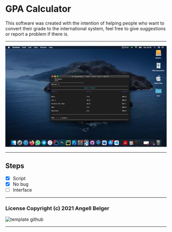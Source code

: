 # GPA Calculator

This software was created with the intention of helping people who want to convert their grade to the international system, feel free to give suggestions or report a problem if there is.
***
![template github](https://raw.githubusercontent.com/angellbelger/Hello-World/main/images/program/Screenshot%202021-06-19%20at%2020.06.48.png)
***
## Steps
- [x] Script
- [x] No bug
- [ ] Interface
***
### License Copyright (c) 2021 Angell Belger

![template github](https://user-images.githubusercontent.com/82967046/116450089-4639f780-a831-11eb-9673-4b18a47c4e91.png)

***
